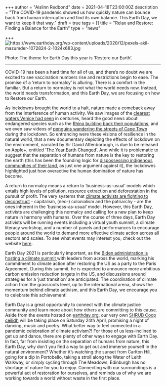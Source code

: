 +++
author = "Aislinn Redbond"
date = 2021-04-18T23:00:00Z
description = "The COVID-19 pandemic showed us how quickly nature can bounce back from human interruption and find its own balance. This Earth Day, we want to keep it that way."
draft = true
tags = []
title = "Relax and Restore: Finding a Balance for the Earth"
type = "news"

+++
![](https://res.cloudinary.com/shrub-co-op/image/upload/v1618846968/shrubcoop.org/media/pic_blwa4h.jpg "https://www.earthday.org/wp-content/uploads/2020/12/pexels-akil-mazumder-1072824-2-1024x683.jpg")

Photo: The theme for Earth Day this year is ‘Restore our Earth’.

***

COVID-19 has been a hard time for all of us, and there’s no doubt we are excited to see vaccination numbers rise and restrictions begin to ease. The promise of a ‘return to normalcy’ is alluring. There is a comfort in the familiar. But a return to normalcy is not what the world needs now. Instead, the world needs transformation, and this Earth Day, we are focusing on how to Restore our Earth.

As lockdowns brought the world to a halt, nature made a comeback away from the interference of human activity. We saw images of the [clearest waters Venice had seen](https://www.bbc.co.uk/news/av/world-europe-51943104) in centuries, heard the good news about endangered species such as the [Rhino building back their populations](https://www.bbc.co.uk/news/world-africa-55889766), and we even saw videos of [penguins wandering the streets of Cape Town](https://youtu.be/TUkJE_MC3eA) during the lockdown. So entrancing were these visions of resilience in the natural world, that a new documentary depicting the effects of lockdown on the environment, narrated by Sir David Attenborough, is due to be released on Apple+, entitled ‘[The Year Earth Changed](https://www.youtube.com/watch?v=XswV_yqPq28)’. And while it is problematic to suggest that the separation of humans from nature is the key to restoring the earth (this has been the founding logic for [dispossessing indigenous communities of their land](https://www.theguardian.com/global-development/2016/aug/28/exiles-human-cost-of-conservation-indigenous-peoples-eco-tourism), as just one argument against it), the lockdowns highlighted just how overactive the human domination of nature has become.

A return to normalcy means a return to ‘business-as-usual’ models which entails high levels of pollution, resource extraction and deforestation in the pursuit of profit. The very systems that [climate activists are fighting to deconstruct](https://www.businessinsider.com/gen-z-climate-activists-biden-climate-change-school-strike-2021-4) - capitalism, (neo-) colonialism and the patriarchy - are the ones inherent in the ‘business-as-usual’ model. However, this Earth Day, activists are challenging this normalcy and calling for a new plan to keep nature in harmony with humans. Over the course of three days, Earth Day activists will be running events including a virtual youth summit, a climate literacy workshop, and a number of panels and performances to encourage people around the world to demand more effective climate action across all sectors and scales. To see what events may interest you, check out the website [here](https://www.earthday.org/earth-day-2021/).

Earth Day 2021 is particularly important, as the [Biden administration is hosting a climate summit ](https://www.theguardian.com/us-news/2021/mar/26/joe-biden-climate-change-virtual-summit)with leaders from across the world, marking his commitment to climate action after restoring the US as a party to the Paris Agreement. During this summit, he is expected to announce more ambitious carbon emission reduction targets in the US, and discussions around strategies for a ‘just transition’ are anticipated. The coordination of climate action from the grassroots level, up to the international arena, shows the momentum behind climate activism, and this Earth Day, we encourage you to celebrate this achievement!

Earth Day is a great opportunity to connect with the climate justice community and learn more about how others are committing to this cause. Aside from the events hosted on [earthday.org](http://earthday.org), our very own [SHRUB Coop ceilidh](https://www.tickettailor.com/events/lisaheywood/495160) will be taking place on Saturday 24th April, promising a night of dancing, music and poetry. What better way to feel connected in a pandemic celebration of climate activism?! For those of us less-inclined to get up and dance, there are plenty of other ways to engage with Earth Day. In fact, far from insisting on the separation of humans from nature, this Earth Day, why don’t you find a way to get out and immerse yourself in the natural environment? Whether it’s watching the sunset from Carlton Hill, going for a dip in Portobello, taking a stroll along the Water of Leith Walkway, or simply cycling through The Meadows, Edinburgh has no shortage of nature for you to enjoy. Connecting with our surroundings is a powerful act of restoration for ourselves, and reminds us of why we are working towards a world without waste in the first place.